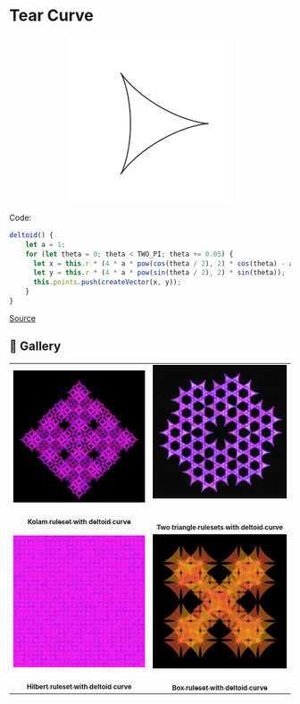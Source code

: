 # Tear Curve

<p align="center"><img src="./assets/shape_images/deltoid.jpg" alt="deltoid" width="300px"></p>

Code:

```JavaScript
deltoid() {
    let a = 1;
    for (let theta = 0; theta < TWO_PI; theta += 0.05) {
      let x = this.r * (4 * a * pow(cos(theta / 2), 2) * cos(theta) - a);
      let y = this.r * (4 * a * pow(sin(theta / 2), 2) * sin(theta));
      this.points.push(createVector(x, y));
    }
}
```

[Source](https://mathcurve.com/courbes2d.gb/deltoid/deltoid.shtml)

## 🌄 Gallery

<!-- IMAGE-LIST:START - Do not remove or modify this section -->
<!-- prettier-ignore-start -->
<!-- markdownlint-disable -->
<table>
  <tbody>
   <tr>
     <td align="center"><a href=""> <img class="img" src="../assets/Ruleset-shape-examples/kolam-deltoid.jpg" alt="Kolam ruleset with deltoid curve" style="vertical-align:top;" width="500" /><br /><sub><b><br/>Kolam ruleset with deltoid curve</b></sub></a></td>
     <td align="center"><a href=""> <img class="img" src="../assets/Ruleset-shape-examples/doily-deltoid.jpg" alt="Two triangle rulesets with deltoid curve" style=" display: block;
    margin-left: auto;
    margin-right: auto;" width="500" /><br /><sub><b><br/>Two triangle rulesets with deltoid curve</b></sub></a></td>
    </tr>
    <tr>
     <td align="center"><a href=""> <img class="img" src="../assets/Ruleset-shape-examples/hilbert-deltoid.jpg" alt="Hilbert ruleset with deltoid curve" style="vertical-align:top;" width="500" /><br /><sub><b><br/>Hilbert ruleset with deltoid curve</b></sub></a></td>
    <td align="center"><a href=""> <img class="img" src="../assets/Ruleset-shape-examples/box-deltoid.jpg" alt="Box ruleset with deltoid curve" style="vertical-align:top;" width="500" /><br /><sub><b><br/>Box ruleset with deltoid curve</b></sub></a></td>
 </tbody>
</table>

<!-- markdownlint-restore -->
<!-- prettier-ignore-end -->

<!-- IMAGE-LIST:END -->
